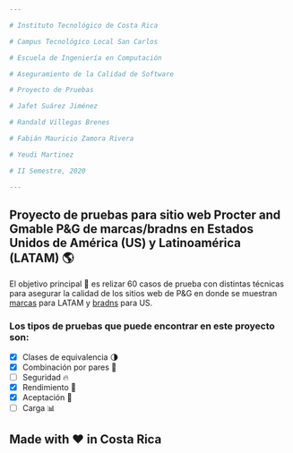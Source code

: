 ```yaml
---

# Instituto Tecnológico de Costa Rica

# Campus Tecnológico Local San Carlos

# Escuela de Ingeniería en Computación

# Aseguramiento de la Calidad de Software

# Proyecto de Pruebas

# Jafet Suárez Jiménez

# Randald Villegas Brenes

# Fabián Mauricio Zamora Rivera

# Yeudi Martinez

# II Semestre, 2020

---
```




## Proyecto de pruebas para sitio web Procter and Gmable P&amp;G de marcas/bradns en Estados Unidos de América (US) y Latinoamérica (LATAM) :earth_americas:

El objetivo principal :dart: es relizar 60 casos de prueba con distintas técnicas para asegurar la calidad de los sitios web de P&G en donde se muestran [marcas](https://latam.pg.com/marcas-y-productos/) para LATAM y [bradns](https://us.pg.com/brands/) para US.

### Los tipos de pruebas que puede encontrar en este proyecto son:
- [X] Clases de equivalencia :last_quarter_moon:
- [X] Combinación por pares :couple_with_heart:
- [ ] Seguridad :fire:
- [X] Rendimiento :runner:
- [X] Aceptación :cinema:
- [ ] Carga :bar_chart:

## Made with :heart: in Costa Rica

